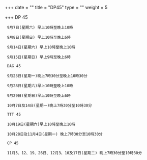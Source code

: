 +++
date = ""
title = "DP45"
type = ""
weight = 5

+++
     DP 45
    
     9月7日(星期六) 早上10時至晚上10時
    
     9月8日(星期日) 早上10時至晚上6時
    
     9月14日(星期六) 早上10時至晚上10時
    
     9月15日(星期日) 早上9時至晚上6時
    
     DAG 45
    
     9月23日(星期一)晚上7時30分至晚上10時30分
    
     9月28日(星期六)早上10時至晚上10時
    
     9月29日(星期日)早上10時至晚上6時
    
     10月7日及14日(星期一)晚上7時30分至10時30分
    
     TTT 45
    
     10月19日(星期六)早上10時至晚上10時
    
     10月28日及11月4日(星期一) 晚上7時30分至10時30分
    
     CP 45
    
     11月5、12、19、26日、12月3、10及17日(星期二) 晚上7時30分至10時30分